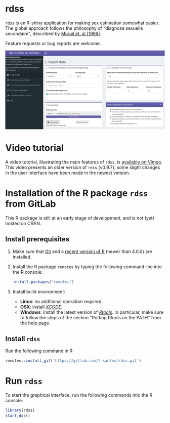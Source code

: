 rdss
====

`rdss` is an R-shiny application for making sex estimation somewhat easier. The global approach follows the philosophy of "diagnose sexuelle secondaire", described by [Murail et. al (1999)](https://doi.org/10.1002/(SICI)1099-1212(199901/02)9:1%3C39::AID-OA458%3E3.0.CO;2-V).

Feature requests or bug reports are welcome.

![rdss_UI](./inst/rdss_UI.png "An overview of `rdss` user interface")

# Video tutorial

A video tutorial, illustrating the main features of `rdss`, is [available on Vimeo](https://vimeo.com/465373176). This video presents an older version of `rdss` (v0.9.7); some slight changes in the user interface have been made in the newest version.

# Installation of the R package `rdss` from GitLab

This R package is still at an early stage of development, and is not (yet) hosted on CRAN.

## Install prerequisites

1. Make sure that [Git](https://git-scm.com/) and a [recent version of R](https://cran.r-project.org/) (newer than 4.0.0) are installed.

2. Install the R package `remotes` by typing the following command line into the R console:

   ```r
   install.packages("remotes")
   ```

3. Install build environment:
    * **Linux**: no additional operation required.
    * **OSX**: install *[XCODE](https://developer.apple.com/xcode/)*.
    * **Windows**: install the latest version of *[Rtools](https://cran.r-project.org/bin/windows/Rtools/)*. In particular, make sure to follow the steps of the section "Putting Rtools on the PATH" from the help page.

## Install `rdss`

Run the following command in R:

```r
remotes::install_git('https://gitlab.com/f-santos/rdss.git')
```
	
# Run `rdss`

To start the graphical interface, run the following commands into the R console:

```r
library(rdss)
start_dss()
```
